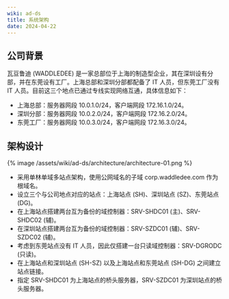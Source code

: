 ```yaml
---
wiki: ad-ds
title: 系统架构
date: 2024-04-22
---
```


## 公司背景

瓦豆鲁迪 (WADDLEDEE) 是一家总部位于上海的制造型企业，其在深圳设有分部，并在东莞设有工厂。上海总部和深圳分部都配备了 IT 人员，但东莞工厂没有 IT 人员。目前这三个地点已通过专线实现网络互通，具体信息如下：

- 上海总部：服务器网段 10.0.1.0/24，客户端网段 172.16.1.0/24。
- 深圳分部：服务器网段 10.0.2.0/24，客户端网段 172.16.2.0/24。
- 东莞工厂：服务器网段 10.0.3.0/24，客户端网段 172.16.3.0/24。

## 架构设计

{% image /assets/wiki/ad-ds/architecture/architecture-01.png %}

- 采用单林单域多站点架构，使用公网域名的子域 corp.waddledee.com 作为根域名。
- 设立三个与公司地点对应的站点：上海站点 (SH)、深圳站点 (SZ)、东莞站点 (DG)。
- 在上海站点搭建两台互为备份的域控制器：SRV-SHDC01 (主)、SRV-SHDC02 (辅)。
- 在深圳站点搭建两台互为备份的域控制器：SRV-SZDC01 (辅)、SRV-SZDC02 (辅)。
- 考虑到东莞站点没有 IT 人员，因此仅搭建一台只读域控制器：SRV-DGRODC (只读)。
- 在上海站点和深圳站点 (SH-SZ) 以及上海站点和东莞站点 (SH-DG) 之间建立站点链接。
- 指定 SRV-SHDC01 为上海站点的桥头服务器，SRV-SZDC01 为深圳站点的桥头服务器。
